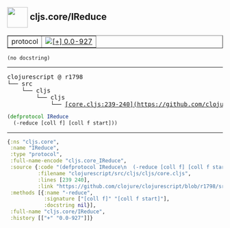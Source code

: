 ## <img width="48px" valign="middle" src="http://i.imgur.com/Hi20huC.png"> cljs.core/IReduce

 <table border="1">
<tr>
<td>protocol</td>
<td><a href="https://github.com/cljsinfo/api-refs/tree/0.0-927"><img valign="middle" alt="[+] 0.0-927" src="https://img.shields.io/badge/+-0.0--927-lightgrey.svg"></a> </td>
</tr>
</table>

 <samp>
</samp>

```
(no docstring)
```

---

 <pre>
clojurescript @ r1798
└── src
    └── cljs
        └── cljs
            └── <ins>[core.cljs:239-240](https://github.com/clojure/clojurescript/blob/r1798/src/cljs/cljs/core.cljs#L239-L240)</ins>
</pre>

```clj
(defprotocol IReduce
  (-reduce [coll f] [coll f start]))
```


---

```clj
{:ns "cljs.core",
 :name "IReduce",
 :type "protocol",
 :full-name-encode "cljs.core_IReduce",
 :source {:code "(defprotocol IReduce\n  (-reduce [coll f] [coll f start]))",
          :filename "clojurescript/src/cljs/cljs/core.cljs",
          :lines [239 240],
          :link "https://github.com/clojure/clojurescript/blob/r1798/src/cljs/cljs/core.cljs#L239-L240"},
 :methods [{:name "-reduce",
            :signature ["[coll f]" "[coll f start]"],
            :docstring nil}],
 :full-name "cljs.core/IReduce",
 :history [["+" "0.0-927"]]}

```
